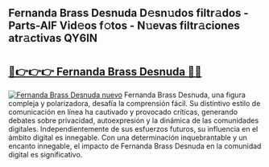 ## Fernanda Brass Desnuda D𝚎sn𝚞dos filtr𝚊dos - Parts-AlF Vid𝚎os f𝚘tos - N𝚞evas filtr𝚊ciones atr𝚊ctivas QY6IN

# <h2><a href="http://mb2noc.tromn.icu/?c=Fernanda+Brass+Desnuda">🔗👉👉👉 Fernanda Brass Desnuda 🔗🔗</a></h2>

[![Fernanda Brass Desnuda nuevo](https://i.imgur.com/pEAQMta.gif)](http://mb2noc.tromn.icu/?c=Fernanda+Brass+Desnuda)
Fernanda Brass Desnuda, una figura compleja y polarizadora, desafía la comprensión fácil. Su distintivo estilo de comunicación en línea ha cautivado y provocado críticas, generando debates sobre privacidad, autoexpresión y la dinámica de las comunidades digitales. Independientemente de sus esfuerzos futuros, su influencia en el ámbito digital es innegable. Con una determinación inquebrantable y un encanto innegable, el impacto de Fernanda Brass Desnuda en la comunidad digital es significativo.
